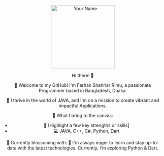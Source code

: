 <div align="center">
  <img src="[https://your-profile-image-url](https://github.com/FarhanShahariar/FarhanShahariar/blob/master/Logo1111.png?raw=true)" alt="Your Name" width="200"/>

  Hi there! 👋

  🌈 Welcome to my GitHub! I'm Farhan Shahriar Rimu, a passionate Programmer based in Bangladesh, Dhaka.

  🚀 I thrive in the world of JAVA, and I'm on a mission to create vibrant and impactful Applications.

  🎨 What I bring to the canvas:
  - 🌟 [Highlight a few key strengths or skills]
  - 💻 JAVA, C++, C#, Python, Dart

  🌱 Currently blossoming with:
  🚀 I'm always eager to learn and stay up-to-date with the latest technologies. Currently, I'm exploring Python & Dart.

